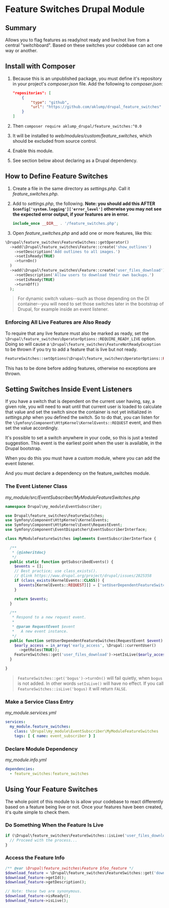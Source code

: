 # Feature Switches Drupal Module

## Summary

Allows you to flag features as ready/not ready and live/not live from a central "switchboard". Based on these switches your codebase can act one way or another.

## Install with Composer

1. Because this is an unpublished package, you must define it's repository in your project's _composer.json_ file. Add the following to _composer.json_:

    ```json
    "repositories": [
        {
            "type": "github",
            "url": "https://github.com/aklump/drupal_feature_switches"
        }
    ]
    ```

1. Then `composer require aklump_drupal/feature_switches:^0.0`
1. It will be installed to _web/modules/custom/feature_switches_, which should be excluded from source control.

1. Enable this module.
2. See section below about declaring as a Drupal dependency.

## How to Define Feature Switches

1. Create a file in the same directory as _settings.php_. Call it _feature\_switches.php_.
2. Add to _settings.php_, the following.  **Note: you should add this AFTER `$config['system.logging']['error_level']` otherwise you may not see the expected error output, if your features are in error.**
   
    ```php
    include_once __DIR__ . '/feature_switches.php';
    ```
3. Open _feature\_switches.php_ and add one or more features, like this:

```php
\Drupal\feature_switches\FeatureSwitches::getOperator()
  ->add(\Drupal\feature_switches\Feature::create('show_outlines')
    ->setDescription('Add outlines to all images.')
    ->setIsReady(TRUE)
    ->turnOn()
  )
  ->add(\Drupal\feature_switches\Feature::create('user_files_download')
    ->setDescription('Allow users to download their own backups.')
    ->setIsReady(TRUE)
    ->turnOff()
  );
```

> For dynamic switch values--such as those depending on the DI container--you will need to set those switches later in the bootstrap of Drupal, for example inside an event listener.

### Enforcing All Live Features are Also Ready

To require that any live feature must also be marked as ready, set the `\Drupal\feature_switches\OperatorOptions::REQUIRE_READY_LIVE` option. Doing so will cause a `\Drupal\feature_switches\FeatureNotReadyException` to be thrown if you try to add a feature that is live but not ready.

```php
FeatureSwitches::setOptions(\Drupal\feature_switches\OperatorOptions::REQUIRE_READY_LIVE);
```

This has to be done before adding features, otherwise no exceptions are thrown.

## Setting Switches Inside Event Listeners

If you have a switch that is dependent on the current user having, say, a given role, you will need to wait until that current user is loaded to calculate that value and set the switch since the container is not yet initialized in _settings.php_ when you defined the switch. So to do that, you can listen for the `\Symfony\Component\HttpKernel\KernelEvents::REQUEST` event, and then set the value accordingly.

It's possible to set a switch anywhere in your code, so this is just a tested suggestion. This event is the earliest point when the user is available, in the Drupal bootstrap.

When you do this you must have a custom module, where you can add the event listener.

And you must declare a dependency on the feature_switches module.

### The Event Listener Class

_my\_module/src/EventSubscriber/MyModuleFeatureSwitches.php_

```php
namespace Drupal\my_module\EventSubscriber;

use Drupal\feature_switches\FeatureSwitches;
use Symfony\Component\HttpKernel\KernelEvents;
use Symfony\Component\HttpKernel\Event\RequestEvent;
use Symfony\Component\EventDispatcher\EventSubscriberInterface;

class MyModuleFeatureSwitches implements EventSubscriberInterface {

  /**
   * {@inheritdoc}
   */
  public static function getSubscribedEvents() {
    $events = [];
    // Best practice; use class_exists().
    // @link https://www.drupal.org/project/drupal/issues/2825358
    if (class_exists(KernelEvents::CLASS)) {
      $events[KernelEvents::REQUEST][] = ['setUserDependentFeatureSwitches', 0];
    }

    return $events;
  }

  /**
   * Respond to a new request event.
   *
   * @param RequestEvent $event
   *   A new event instance.
   */
  public function setUserDependentFeatureSwitches(RequestEvent $event) {
    $early_access = in_array('early_access', \Drupal::currentUser()
      ->getRoles(TRUE));
    FeatureSwitches::get('user_files_download')->setIsLive($early_access);
  }

}
```

> `FeatureSwitches::get('bogus')->turnOn()` will fail quietly, when `bogus` is not added. In other words `setIsLive()` will have no effect. If you call `FeatureSwitches::isLive('bogus)` it will return `FALSE`.

### Make a Service Class Entry

_my\_module.services.yml_

```yaml
services:
  my_module.feature_switches:
    class: \Drupal\my_module\EventSubscriber\MyModuleFeatureSwitches
    tags: [ { name: event_subscriber } ]

```

### Declare Module Dependency

_my\_module.info.yml_

```yaml
dependencies:
  - feature_switches:feature_switches

```

## Using Your Feature Switches

The whole point of this module to is allow your codebase to react differently based on a feature being live or not. Once your features have been created, it's quite simple to check them.

### Do Something When the Feature Is Live

```php
if (\Drupal\feature_switches\FeatureSwitches::isLive('user_files_download')) {
  // Proceed with the process...
}
```

### Access the Feature Info

```php
/** @var \Drupal\feature_switches\Feature $foo_feature */
$download_feature = \Drupal\feature_switches\FeatureSwitches::get('download');
$download_feature->getId();
$download_feature->getDescription();

// Note: these two are synonymous.
$download_feature->isReady();
$download_feature->isLive();
```
